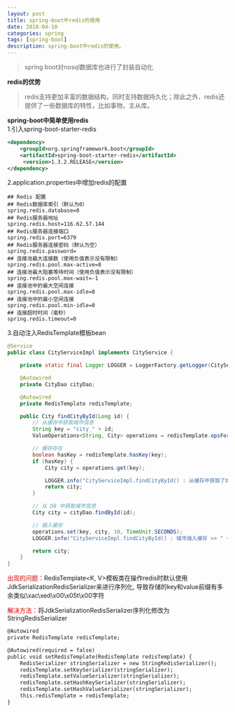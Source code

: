 ```yaml
---
layout: post
title: spring-boot中redis的使用
date: 2018-04-10
categories: spring
tags: [spring-boot]
description: spring-boot中redis的使用。
---
```


> spring boot对nosql数据库也进行了封装自动化

**redis的优势**
> redis支持更加丰富的数据结构，同时支持数据持久化；除此之外，redis还提供了一些数据库的特性，比如事物，主从库。

**spring-boot中简单使用redis**<br/>
1.引入spring-boot-starter-redis
```xml
<dependency>  
    <groupId>org.springframework.boot</groupId>  
    <artifactId>spring-boot-starter-redis</artifactId> 
     <version>1.3.2.RELEASE</version>
</dependency>  
```
2.application.properties中增加redis的配置
```properties
## Redis 配置
## Redis数据库索引（默认为0）
spring.redis.database=0
## Redis服务器地址
spring.redis.host=116.62.57.144
## Redis服务器连接端口
spring.redis.port=6379
## Redis服务器连接密码（默认为空）
spring.redis.password=
## 连接池最大连接数（使用负值表示没有限制）
spring.redis.pool.max-active=8
## 连接池最大阻塞等待时间（使用负值表示没有限制）
spring.redis.pool.max-wait=-1
## 连接池中的最大空闲连接
spring.redis.pool.max-idle=8
## 连接池中的最小空闲连接
spring.redis.pool.min-idle=0
## 连接超时时间（毫秒）
spring.redis.timeout=0
```
3.自动注入RedisTemplate模板bean<br/>
```java
@Service
public class CityServiceImpl implements CityService {

    private static final Logger LOGGER = LoggerFactory.getLogger(CityServiceImpl.class);

    @Autowired
    private CityDao cityDao;

    @Autowired
    private RedisTemplate redisTemplate;

    public City findCityById(Long id) {
        // 从缓存中获取城市信息
        String key = "city_" + id;
        ValueOperations<String, City> operations = redisTemplate.opsForValue();

        // 缓存存在
        boolean hasKey = redisTemplate.hasKey(key);
        if (hasKey) {
            City city = operations.get(key);

            LOGGER.info("CityServiceImpl.findCityById() : 从缓存中获取了城市 >> " + city.toString());
            return city;
        }

        // 从 DB 中获取城市信息
        City city = cityDao.findById(id);

        // 插入缓存
        operations.set(key, city, 10, TimeUnit.SECONDS);
        LOGGER.info("CityServiceImpl.findCityById() : 城市插入缓存 >> " + city.toString());

        return city;
    }
}
```
<font color="#dd0000">出现的问题：</font>RedisTemplate<K, V>模板类在操作redis时默认使用JdkSerializationRedisSerializer来进行序列化,
导致存储的key和value前缀有多余类似\xac\xed\x00\x05t\x00字符

<font color="#dd0000">解决方法：</font>将JdkSerializationRedisSerializer序列化修改为StringRedisSerializer
```html
@Autowired
private RedisTemplate redisTemplate;

@Autowired(required = false)
public void setRedisTemplate(RedisTemplate redisTemplate) {
    RedisSerializer stringSerializer = new StringRedisSerializer();
    redisTemplate.setKeySerializer(stringSerializer);
    redisTemplate.setValueSerializer(stringSerializer);
    redisTemplate.setHashKeySerializer(stringSerializer);
    redisTemplate.setHashValueSerializer(stringSerializer);
    this.redisTemplate = redisTemplate;
}
```

